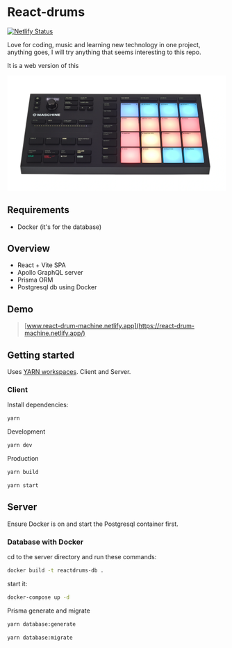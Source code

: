 # React-drums

[![Netlify Status](https://api.netlify.com/api/v1/badges/b1e813fa-c4ab-404f-b0a2-002f87f6e8bd/deploy-status)](https://app.netlify.com/sites/react-drum-machine/deploys)

Love for coding, music and learning new technology in one project, anything goes, I will try anything that seems interesting to this repo.

It is a web version of this

![photo](.github/workflows/machinemicro.png)

## Requirements

- Docker (it's for the database)

## Overview

- React + Vite SPA
- Apollo GraphQL server
- Prisma ORM
- Postgresql db using Docker

## Demo

> [www.react-drum-machine.netlify.app](https://react-drum-machine.netlify.app/)

## Getting started

Uses [YARN workspaces](https://yarnpkg.com/features/workspaces). Client and Server.

### Client

Install dependencies:

```bash
yarn
```

Development

```bash
yarn dev
```

Production

```bash
yarn build
```

```bash
yarn start
```

## Server

Ensure Docker is on and start the Postgresql container first.

### Database with Docker

cd to the server directory and run these commands:

```bash
docker build -t reactdrums-db .
```

start it:

```bash
docker-compose up -d
```

Prisma generate and migrate

```bash
yarn database:generate
```

```bash
yarn database:migrate
```
